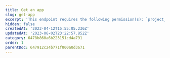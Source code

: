```yaml
---
title: Get an app
slug: get-app
excerpt: 'This endpoint requires the following permission(s): `project_configuration:apps:read`.'
hidden: false
createdAt: '2023-04-12T15:55:05.236Z'
updatedAt: '2023-06-02T23:22:57.852Z'
category: 6478b860a6b223151cd4a791
order: 1
parentDoc: 647912c24b771f000a0d3671
---
```

